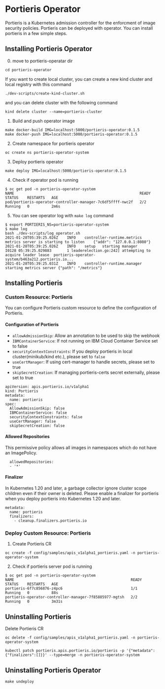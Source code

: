 # Portieris Operator
Portieris is a Kubernetes admission controller for the enforcment of image security policies. Portieris can be deployed with operator. You can install portieris in a few simple steps.

## Installing Portieris Operator

0. move to portieris-operatar dir
```
cd portieris-operator
```
If you want to create local cluster, you can create a new kind cluster and local registry with this command
```
./dev-scripts/create-kind-cluster.sh
```
and you can delete cluster with the following command
```
kind delete cluster --name=portieris-cluster
```
1. Build and push operator image
```
make docker-build IMG=localhost:5000/portieris-operator:0.1.5
make docker-push IMG=localhost:5000/portieris-operator:0.1.5
```
2. Create namespace for portieris operator
```
oc create ns portieris-operator-system
```

3. Deploy portieris operator
```
make deploy IMG=localhost:5000/portieris-operator:0.1.5
```
4. Check if operator pod is running
```
$ oc get pod -n portieris-operator-system
NAME                                                         READY     STATUS    RESTARTS   AGE
pod/portieris-operator-controller-manager-7c6df5ffff-nwc2f   2/2       Running   0          2m6s
```

5. You can see operator log with `make log` command
```
$ export PORTIERIS_NS=portieris-operator-system
$ make log
bash ./dev-scripts/log_operator.sh
2021-01-28T05:39:25.026Z	INFO	controller-runtime.metrics	metrics server is starting to listen	{"addr": "127.0.0.1:8080"}
2021-01-28T05:39:25.026Z	INFO	setup	starting manager
I0128 05:39:25.029883       1 leaderelection.go:242] attempting to acquire leader lease  portieris-operator-system/b463a212.portieris.io...
2021-01-28T05:39:25.031Z	INFO	controller-runtime.manager	starting metrics server	{"path": "/metrics"}
```

## Installing Portieris
### Custom Resource: Portieris
You can configure Portieris custom resource to define the configuration of Portieris.
#### Configuration of Portieris
+ `allowAdmissionSkip`: Allow an annotation to be used to skip the webhook  
+ `IBMContainerService`: If not running on IBM Cloud Container Service set to false   
+ `securityContextConstraints`: If you deploy portieris in local cluster(minikub/kind etc.), please set to `false`  
+ `useCertManager`: If using cert-manager to handle secrets, please set to true
+ `skipSecretCreation`: If managing portieris-certs secret externally, please set to true
```
apiVersion: apis.portieris.io/v1alpha1
kind: Portieris
metadata:
  name: portieris
spec:
  AllowAdmissionSkip: false
  IBMContainerService: false
  securityContextConstraints: false
  useCertManager: false
  skipSecretCreation: false
```
#### Allowed Repositories
This permissive policy allows all images in namespaces which do not have an ImagePolicy.
```
  allowedRepositories:
  - '*'
```
#### Finalizer
In Kubernetes 1.20 and later, a garbage collector ignore cluster scope children even if their owner is deleted. Please enable a finalizer for portieris when you deploy portieris into Kubernetes 1.20 and later.
```
metadata:
  name: portieris
  finalizers:
    - cleanup.finalizers.portieris.io
```

### Deploy Custom Resource: Portieris

1. Create Portieris CR
```
oc create -f config/samples/apis_v1alpha1_portieris.yaml -n portieris-operator-system
```
2. Check if portieris server pod is running
```
$ oc get pod -n portieris-operator-system
NAME                                                     READY     STATUS    RESTARTS   AGE
portieris-6f7c856876-z4pc6                               1/1       Running   0          88s
portieris-operator-controller-manager-7f85885977-mgtsh   2/2       Running   0          3m31s
```
## Uninstalling Portieris

Delete Portieris CR
```
oc delete -f config/samples/apis_v1alpha1_portieris.yaml -n portieris-operator-system
```

```
kubectl patch portieris.apis.portieris.io/portieris -p '{"metadata":{"finalizers":[]}}' --type=merge -n portieris-operator-system
```

## Uninstalling Portieris Operator
```
make undeploy
```

